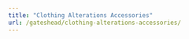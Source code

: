 ```yaml
---
title: "Clothing Alterations Accessories"
url: /gateshead/clothing-alterations-accessories/
---
```

